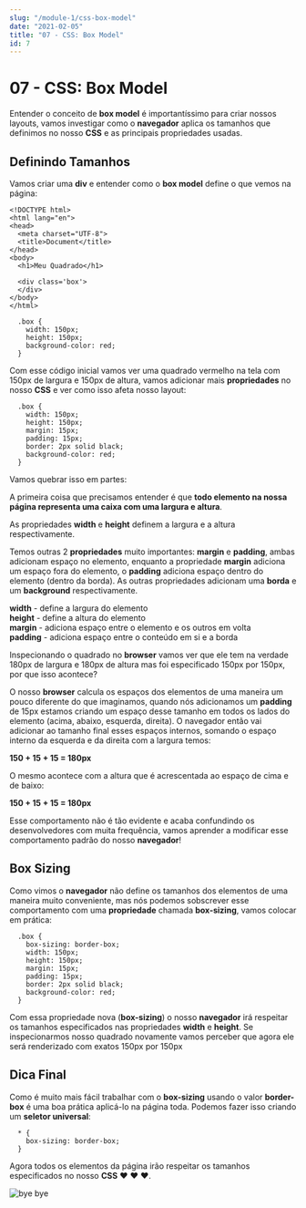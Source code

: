 ```yaml
---
slug: "/module-1/css-box-model"
date: "2021-02-05"
title: "07 - CSS: Box Model"
id: 7
---
```



# 07 - CSS: Box Model

Entender o conceito de **box model** é importantíssimo para criar nossos layouts, vamos investigar como o **navegador** aplica os tamanhos que definimos no nosso **CSS** e as principais propriedades usadas.

## Definindo Tamanhos

Vamos criar uma **div** e entender como o **box model** define o que vemos na página:

```text
<!DOCTYPE html>
<html lang="en">
<head>
  <meta charset="UTF-8">
  <title>Document</title>
</head>
<body>
  <h1>Meu Quadrado</h1>

  <div class='box'>
  </div>
</body>
</html>
```

```text
  .box {
    width: 150px;
    height: 150px;
    background-color: red;
  }
```

Com esse código inicial vamos ver uma quadrado vermelho na tela com 150px de largura e 150px de altura, vamos adicionar mais **propriedades** no nosso **CSS** e ver como isso afeta nosso layout:

```text
  .box {
    width: 150px;
    height: 150px;
    margin: 15px;
    padding: 15px;
    border: 2px solid black;
    background-color: red;
  }
```

Vamos quebrar isso em partes:

A primeira coisa que precisamos entender é que **todo elemento na nossa página representa uma caixa com uma largura e altura**.

As propriedades **width** e **height** definem a largura e a altura respectivamente.

Temos outras 2 **propriedades** muito importantes: **margin** e **padding**, ambas adicionam espaço no elemento, enquanto a propriedade **margin** adiciona um espaço fora do elemento, o **padding** adiciona espaço dentro do elemento \(dentro da borda\). As outras propriedades adicionam uma **borda** e um **background** respectivamente.

**width** - define a largura do elemento  
**height** - define a altura do elemento  
**margin** - adiciona espaço entre o elemento e os outros em volta  
**padding** - adiciona espaço entre o conteúdo em si e a borda

Inspecionando o quadrado no **browser** vamos ver que ele tem na verdade 180px de largura e 180px de altura mas foi especificado 150px por 150px, por que isso acontece?

O nosso **browser** calcula os espaços dos elementos de uma maneira um pouco diferente do que imaginamos, quando nós adicionamos um **padding** de 15px estamos criando um espaço desse tamanho em todos os lados do elemento \(acima, abaixo, esquerda, direita\). O navegador então vai adicionar ao tamanho final esses espaços internos, somando o espaço interno da esquerda e da direita com a largura temos:

**150 + 15 + 15 = 180px**

O mesmo acontece com a altura que é acrescentada ao espaço de cima e de baixo:

**150 + 15 + 15 = 180px**

Esse comportamento não é tão evidente e acaba confundindo os desenvolvedores com muita frequência, vamos aprender a modificar esse comportamento padrão do nosso **navegador**!

## Box Sizing

Como vimos o **navegador** não define os tamanhos dos elementos de uma maneira muito conveniente, mas nós podemos sobscrever esse comportamento com uma **propriedade** chamada **box-sizing**, vamos colocar em prática:

```text
  .box {
    box-sizing: border-box;
    width: 150px;
    height: 150px;
    margin: 15px;
    padding: 15px;
    border: 2px solid black;
    background-color: red;
  }
```

Com essa propriedade nova \(**box-sizing**\) o nosso **navegador** irá respeitar os tamanhos especificados nas propriedades **width** e **height**. Se inspecionarmos nosso quadrado novamente vamos perceber que agora ele será renderizado com exatos 150px por 150px

## Dica Final

Como é muito mais fácil trabalhar com o **box-sizing** usando o valor **border-box** é uma boa prática aplicá-lo na página toda. Podemos fazer isso criando um **seletor universal**:

```text
  * {
    box-sizing: border-box;
  }
```

Agora todos os elementos da página irão respeitar os tamanhos especificados no nosso **CSS** ❤️ ❤️ ❤️.

![bye bye](https://media.giphy.com/media/pP3FYgltTTJS0VQZpi/giphy.gif)


